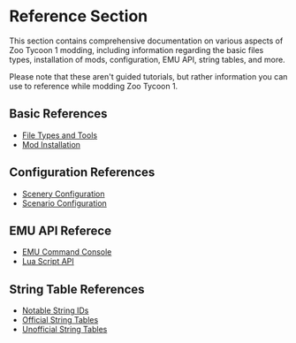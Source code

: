 # Reference Section

This section contains comprehensive documentation on various aspects of Zoo Tycoon 1 modding, including information regarding the basic files types, installation of mods, configuration, EMU API, string tables, and more.

Please note that these aren't guided tutorials, but rather information you can use to reference while modding Zoo Tycoon 1.

## Basic References

- [File Types and Tools](./basic-reference/file-formats-and-tools.md)
- [Mod Installation](./basic-reference/mod-installation.md)

## Configuration References

- [Scenery Configuration](./configuration-references/scenery-files.md)
- [Scenario Configuration](./configuration-references//scenario-files.md)
  
## EMU API Referece

- [EMU Command Console](../reference/emu/emu-console.md)
- [Lua Script API](../reference/emu/emu-scripts.md)

## String Table References

- [Notable String IDs](./string-tables/entity-ids.md)
- [Official String Tables](./string-tables/official/)
- [Unofficial String Tables](./string-tables/unofficial/)